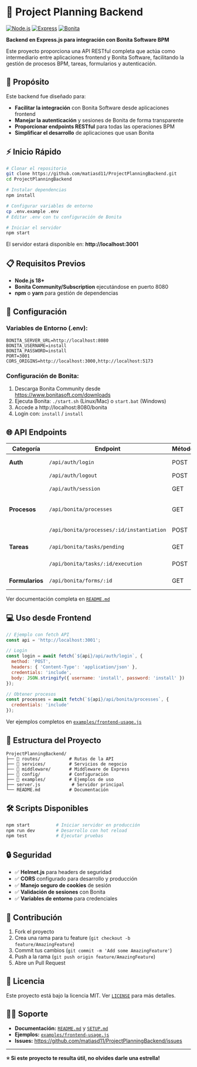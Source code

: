 # 🚀 Project Planning Backend

[![Node.js](https://img.shields.io/badge/Node.js-18+-green.svg)](https://nodejs.org/)
[![Express](https://img.shields.io/badge/Express-4.18+-blue.svg)](https://expressjs.com/)
[![Bonita](https://img.shields.io/badge/Bonita-Compatible-orange.svg)](https://www.bonitasoft.com/)

**Backend en Express.js para integración con Bonita Software BPM**

Este proyecto proporciona una API RESTful completa que actúa como intermediario entre aplicaciones frontend y Bonita Software, facilitando la gestión de procesos BPM, tareas, formularios y autenticación.

## 🎯 Propósito

Este backend fue diseñado para:
- **Facilitar la integración** con Bonita Software desde aplicaciones frontend
- **Manejar la autenticación** y sesiones de Bonita de forma transparente
- **Proporcionar endpoints RESTful** para todas las operaciones BPM
- **Simplificar el desarrollo** de aplicaciones que usan Bonita

## ⚡ Inicio Rápido

```bash
# Clonar el repositorio
git clone https://github.com/matiasd11/ProjectPlanningBackend.git
cd ProjectPlanningBackend

# Instalar dependencias
npm install

# Configurar variables de entorno
cp .env.example .env
# Editar .env con tu configuración de Bonita

# Iniciar el servidor
npm start
```

El servidor estará disponible en: **http://localhost:3001**

## 📋 Requisitos Previos

- **Node.js 18+**
- **Bonita Community/Subscription** ejecutándose en puerto 8080
- **npm** o **yarn** para gestión de dependencias

## 🔧 Configuración

### Variables de Entorno (.env):
```env
BONITA_SERVER_URL=http://localhost:8080
BONITA_USERNAME=install
BONITA_PASSWORD=install
PORT=3001
CORS_ORIGINS=http://localhost:3000,http://localhost:5173
```

### Configuración de Bonita:
1. Descarga Bonita Community desde https://www.bonitasoft.com/downloads
2. Ejecuta Bonita: `./start.sh` (Linux/Mac) o `start.bat` (Windows)
3. Accede a http://localhost:8080/bonita
4. Login con: `install` / `install`

## 🌐 API Endpoints

| Categoría | Endpoint | Método | Descripción |
|-----------|----------|--------|-------------|
| **Auth** | `/api/auth/login` | POST | Autenticación con Bonita |
| | `/api/auth/logout` | POST | Cerrar sesión |
| | `/api/auth/session` | GET | Verificar sesión |
| **Procesos** | `/api/bonita/processes` | GET | Listar procesos BPM |
| | `/api/bonita/processes/:id/instantiation` | POST | Crear instancia |
| **Tareas** | `/api/bonita/tasks/pending` | GET | Tareas pendientes |
| | `/api/bonita/tasks/:id/execution` | POST | Ejecutar tarea |
| **Formularios** | `/api/bonita/forms/:id` | GET | Obtener formulario |

Ver documentación completa en [`README.md`](./README.md)

## 💻 Uso desde Frontend

```javascript
// Ejemplo con fetch API
const api = 'http://localhost:3001';

// Login
const login = await fetch(`${api}/api/auth/login`, {
  method: 'POST',
  headers: { 'Content-Type': 'application/json' },
  credentials: 'include',
  body: JSON.stringify({ username: 'install', password: 'install' })
});

// Obtener procesos
const processes = await fetch(`${api}/api/bonita/processes`, {
  credentials: 'include'
});
```

Ver ejemplos completos en [`examples/frontend-usage.js`](./examples/frontend-usage.js)

## 📁 Estructura del Proyecto

```
ProjectPlanningBackend/
├── 📂 routes/           # Rutas de la API
├── 📂 services/         # Servicios de negocio
├── 📂 middleware/       # Middleware de Express
├── 📂 config/           # Configuración
├── 📂 examples/         # Ejemplos de uso
├── server.js            # Servidor principal
└── README.md           # Documentación
```

## 🛠️ Scripts Disponibles

```bash
npm start          # Iniciar servidor en producción
npm run dev        # Desarrollo con hot reload
npm test           # Ejecutar pruebas
```

## 🔒 Seguridad

- ✅ **Helmet.js** para headers de seguridad
- ✅ **CORS** configurado para desarrollo y producción
- ✅ **Manejo seguro de cookies** de sesión
- ✅ **Validación de sesiones** con Bonita
- ✅ **Variables de entorno** para credenciales

## 🤝 Contribución

1. Fork el proyecto
2. Crea una rama para tu feature (`git checkout -b feature/AmazingFeature`)
3. Commit tus cambios (`git commit -m 'Add some AmazingFeature'`)
4. Push a la rama (`git push origin feature/AmazingFeature`)
5. Abre un Pull Request

## 📝 Licencia

Este proyecto está bajo la licencia MIT. Ver [`LICENSE`](./LICENSE) para más detalles.

## 🙋‍♂️ Soporte

- **Documentación:** [`README.md`](./README.md) y [`SETUP.md`](./SETUP.md)
- **Ejemplos:** [`examples/frontend-usage.js`](./examples/frontend-usage.js)
- **Issues:** https://github.com/matiasd11/ProjectPlanningBackend/issues

---

**⭐ Si este proyecto te resulta útil, no olvides darle una estrella!**